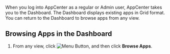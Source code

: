 When you log into AppCenter as a regular or Admin user, AppCenter takes you to the Dashboard. The Dashboard displays existing apps in Grid format. You can return to the Dashboard to browse apps from any view.

## Browsing Apps in the Dashboard

1. From any view, click ![Menu Button](/images/menu-button.png), and then click **Browse Apps**.

